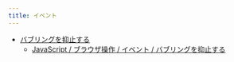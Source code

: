 ```yaml
---
title: イベント
---
```



- [バブリングを抑止する](./バブリングを抑止する/index.md)
    - [JavaScript / ブラウザ操作 / イベント / バブリングを抑止する](/d/2009/02/07/JavaScript_でバブリングを抑止する.md)




